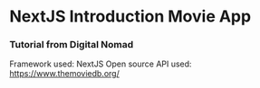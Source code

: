 # NextJS Introduction Movie App
### Tutorial from Digital Nomad

Framework used: NextJS
Open source API used: https://www.themoviedb.org/
